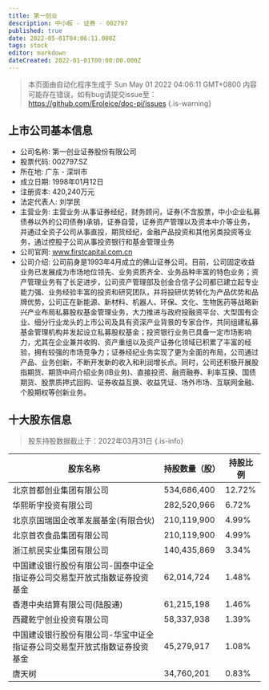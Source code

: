 ```yaml
---
title: 第一创业
description: 中小板 - 证券 - 002797
published: true
date: 2022-05-01T04:06:11.000Z
tags: stock
editor: markdown
dateCreated: 2022-01-01T00:00:00.000Z
---
```


> 本页面由自动化程序生成于 Sun May 01 2022 04:06:11 GMT+0800
> 内容可能存在错误，如有bug请提交issue至：https://github.com/Eroleice/doc-pi/issues
{.is-warning}

## 上市公司基本信息
- 公司名称: 第一创业证券股份有限公司
- 股票代码: 002797.SZ
- 所在地: 广东 - 深圳市
- 成立日期: 1998年01月12日
- 注册资本: 420,240万元
- 法定代表人: 刘学民
- 主营业务: 主营业务:从事证券经纪，财务顾问，证券(不含股票，中小企业私募债券以外的公司债券)承销，证券自营，证券资产管理以及资本中介等业务，并通过全资子公司从事直投，期货经纪，金融产品投资和其他另类投资等业务，通过控股子公司从事投资银行和基金管理业务
- 公司官网: www.firstcapital.com.cn
- 公司介绍: 公司前身是1993年4月成立的佛山证券公司。目前，公司固定收益业务已发展成为市场地位领先、业务资质齐全、业务品种丰富的特色业务；资产管理业务有了长足进步，公司资产管理部及创金合信子公司都已建立起专业能力强、业务经验丰富的投资和研究团队，并将投研优势转化为产品优势和品牌优势，公司正在新能源、新材料、机器人、环保、文化、生物医药等战略新兴产业布局私募股权基金管理业务，大力推进与政府投融资平台、大型国有企业、细分行业龙头的上市公司及具有资深产业背景的专家合作，共同组建私募基金管理机构并发起设立私募股权基金；投资银行业务已具备一定市场影响力，尤其在企业兼并收购、资产重组以及资产证券化领域已积累了丰富的经验，拥有较强的市场竞争力；证券经纪业务实现了更为全面的布局，公司通过产品、业务创新，不断开发新的收入和利润增长点。同时，公司还积极开展股指期货、期货中间介绍业务(IB业务)、直接投资、融资融券、利率互换、国债期货、股票质押式回购、证券收益互换、收益凭证、场外市场、互联网金融、个股期权等创新业务。


## 十大股东信息
> 股东持股数据截止于：2022年03月31日
{.is-info}

| 股东名称 | 持股数量（股） | 持股比例 |
| --- | --- | --- |
| 北京首都创业集团有限公司 | 534,686,400 | 12.72% |
| 华熙昕宇投资有限公司 | 282,520,966 | 6.72% |
| 北京京国瑞国企改革发展基金(有限合伙) | 210,119,900 | 4.99% |
| 北京首农食品集团有限公司 | 210,119,900 | 4.99% |
| 浙江航民实业集团有限公司 | 140,435,869 | 3.34% |
| 中国建设银行股份有限公司-国泰中证全指证券公司交易型开放式指数证券投资基金 | 62,014,724 | 1.48% |
| 香港中央结算有限公司(陆股通) | 61,215,198 | 1.46% |
| 西藏乾宁创业投资有限公司 | 58,337,938 | 1.39% |
| 中国建设银行股份有限公司-华宝中证全指证券公司交易型开放式指数证券投资基金 | 45,279,917 | 1.08% |
| 唐天树 | 34,760,201 | 0.83% |




